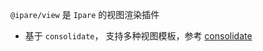 <!--intro-->

`@ipare/view` 是 `Ipare` 的视图渲染插件

- 基于 `consolidate`， 支持多种视图模板，参考 [consolidate](https://github.com/tj/consolidate.js)

<!--intro-end-->

<!--install-->

